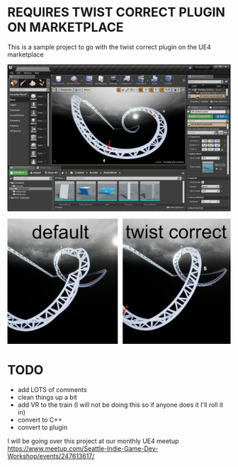 # REQUIRES TWIST CORRECT PLUGIN ON MARKETPLACE
This is a sample project to go with the twist correct plugin on the UE4 marketplace

![2018-03-02](/assets/2018-03-02_61whxuvo3.png)

![TwistCorrect](/assets/TwistCorrect_r1venq50n.png)

# TODO
- add LOTS of comments 
- clean things up a bit
- add VR to the train (I will not be doing this so if anyone does it I'll roll it in)
- convert to C++
- convert to plugin

I will be going over this project at our monthly UE4 meetup
https://www.meetup.com/Seattle-Indie-Game-Dev-Workshop/events/247613617/

